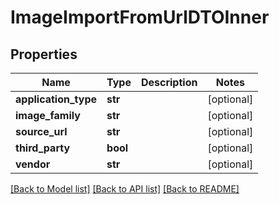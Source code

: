 # ImageImportFromUrlDTOInner

## Properties
Name | Type | Description | Notes
------------ | ------------- | ------------- | -------------
**application_type** | **str** |  | [optional] 
**image_family** | **str** |  | [optional] 
**source_url** | **str** |  | [optional] 
**third_party** | **bool** |  | [optional] 
**vendor** | **str** |  | [optional] 

[[Back to Model list]](../README.md#documentation-for-models) [[Back to API list]](../README.md#documentation-for-api-endpoints) [[Back to README]](../README.md)


